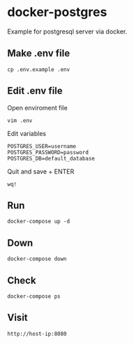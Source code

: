 # docker-postgres
Example for postgresql server via docker.

## Make .env file

```shell
cp .env.example .env
```


## Edit .env file

Open enviroment file

```shell
vim .env
```

Edit variables

```shell
POSTGRES_USER=username
POSTGRES_PASSWORD=password
POSTGRES_DB=default_database
```

Quit and save + ENTER

```shell
wq!
```

## Run

```shell
docker-compose up -d
```

## Down

```shell
docker-compose down
```

## Check

```shell
docker-compose ps
```

## Visit 

```shell
http://host-ip:8080
```
